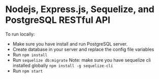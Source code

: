 # Nodejs, Express.js, Sequelize, and PostgreSQL RESTful API

To run locally:

- Make sure you have install and run PostgreSQL server.
- Create database in your server and replace the config file variables
- Run `npm install`
- Run `sequelize db:migrate` Note: make sure you have sequelize cli installed globally `npm install -g sequelize-cli`
- Run `npm start`
